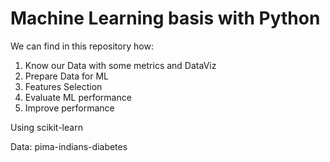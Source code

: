 # Machine Learning basis with Python

We can find in this repository how:
1. Know our Data with some metrics and DataViz
2. Prepare Data for ML
3. Features Selection
4. Evaluate ML performance
5. Improve performance

Using scikit-learn 

Data: pima-indians-diabetes
